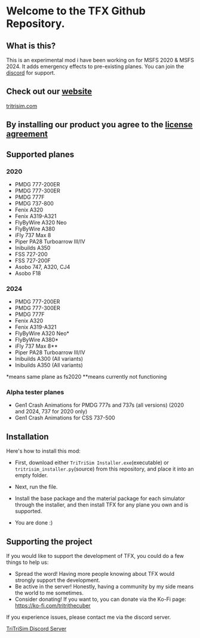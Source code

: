 
# Welcome to the TFX Github Repository.

## What is this?
This is an experimental mod i have been working on for MSFS 2020 & MSFS 2024.
It adds emergency effects to pre-existing planes. You can join the [discord](https://discord.gg/g4bJ3nBmck) for support.

## Check out our [website](https://tritrisim.com)
[tritrisim.com](https://tritrisim.com)

## By installing our product you agree to the [license agreement](https://github.com/TriTriTheCuber/TFX?tab=License-1-ov-file)

## Supported planes

### 2020

- PMDG 777-200ER
- PMDG 777-300ER
- PMDG 777F
- PMDG 737-800
- Fenix A320
- Fenix A319-A321
- FlyByWire A320 Neo
- FlyByWire A380
- iFly 737 Max 8
- Piper PA28 Turboarrow III/IV
- Inibuilds A350
- FSS 727-200
- FSS 727-200F
- Asobo 747, A320, CJ4
- Asobo F18

### 2024

- PMDG 777-200ER
- PMDG 777-300ER
- PMDG 777F
- Fenix A320
- Fenix A319-A321
- FlyByWire A320 Neo*
- FlyByWire A380*
- iFly 737 Max 8**
- Piper PA28 Turboarrow III/IV
- Inibuilds A300 (All variants)
- Inibuilds A350 (All variants)


*means same plane as fs2020
**means currently not functioning

### Alpha tester planes

- Gen1 Crash Animations for PMDG 777s and 737s (all versions) (2020 and 2024, 737 for 2020 only)
- Gen1 Crash Animations for CSS 737-500

## Installation

Here's how to install this mod:

- First, download either `TriTriSim Installer.exe`(executable) or `tritrisim_installer.py`(source) from this repository, and place it into an empty folder.

- Next, run the file.

- Install the base package and the material package for each simulator through the installer, and then install TFX for any plane you own and is supported.

- You are done :)

## Supporting the project
If you would like to support the development of TFX, you could do a few things to help us:
- Spread the word! Having more people knowing about TFX would strongly support the development.
- Be active in the server! Honestly, having a community by my side means the world to me sometimes.
- Consider donating! If you want to, you can donate via the Ko-Fi page: https://ko-fi.com/tritrithecuber

If you experience issues, please contact me via the discord server.

[TriTriSim Discord Server](https://discord.gg/g4bJ3nBmck)

